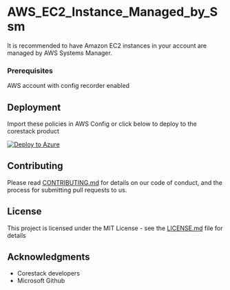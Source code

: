 
# AWS_EC2_Instance_Managed_by_Ssm

It is recommended to have Amazon EC2 instances in your account are managed by AWS Systems Manager.

### Prerequisites

AWS account with config recorder enabled

## Deployment

Import these policies in AWS Config or click below to deploy to the corestack product 

[![Deploy to Azure](https://docs.corestack.io/wp-content/uploads/2019/09/deploy-to-corestack.svg)](http://devserver.corestack.io/policy?repositories=github&external_redirect=true&name=AWS_EC2_Instance_Managed_by_Ssm&engine_type=aws_config&services=AWS&severity=medium&classification=Security&sub_classification=Host&url=https://github.com/corestacklabs/Policies.git&path=AWS/managed/AWS_EC2_Instance_Managed_by_Ssm&recommendation_name=AWS_EC2_Instance_Managed_by_Ssm#/tenant)

## Contributing

Please read [CONTRIBUTING.md](https://gist.github.com/karthick-kk/30e4fd3f279492b4f040d5cd569d21d0) for details on our code of conduct, and the process for submitting pull requests to us.

## License

This project is licensed under the MIT License - see the [LICENSE.md](LICENSE.md) file for details

## Acknowledgments

* Corestack developers
* Microsoft Github

